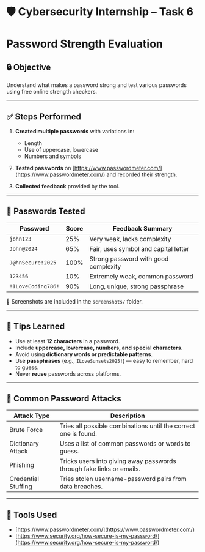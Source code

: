 # 🛡️ Cybersecurity Internship – Task 6

# Password Strength Evaluation

## 🔒 Objective
Understand what makes a password strong and test various passwords using free online strength checkers.

---

## ✅ Steps Performed

1. **Created multiple passwords** with variations in:
   - Length
   - Use of uppercase, lowercase
   - Numbers and symbols

2. **Tested passwords** on [https://www.passwordmeter.com/](https://www.passwordmeter.com/) and recorded their strength.

3. **Collected feedback** provided by the tool.

---

## 🔢 Passwords Tested

| Password            | Score | Feedback Summary                     |
|---------------------|-------|--------------------------------------|
| `john123`           | 25%   | Very weak, lacks complexity          |
| `John@2024`         | 65%   | Fair, uses symbol and capital letter |
| `J@hnSecure!2025`   | 100%  | Strong password with good complexity |
| `123456`            | 10%   | Extremely weak, common password      |
| `!ILoveCoding786!`  | 90%   | Long, unique, strong passphrase      |

📸 Screenshots are included in the `screenshots/` folder.

---

## 🧠 Tips Learned

- Use at least **12 characters** in a password.
- Include **uppercase, lowercase, numbers, and special characters**.
- Avoid using **dictionary words or predictable patterns**.
- Use **passphrases** (e.g., `ILoveSunsets2025!`) — easy to remember, hard to guess.
- Never **reuse** passwords across platforms.

---

## 🔐 Common Password Attacks

| Attack Type         | Description |
|---------------------|-------------|
| Brute Force         | Tries all possible combinations until the correct one is found. |
| Dictionary Attack   | Uses a list of common passwords or words to guess. |
| Phishing            | Tricks users into giving away passwords through fake links or emails. |
| Credential Stuffing | Tries stolen username-password pairs from data breaches. |

---

## 🔗 Tools Used

- [https://www.passwordmeter.com/](https://www.passwordmeter.com/)
- [https://www.security.org/how-secure-is-my-password/](https://www.security.org/how-secure-is-my-password/)
